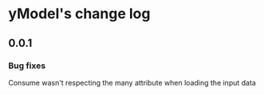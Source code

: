 # yModel's change log
## 0.0.1
### Bug fixes
Consume wasn't respecting the many attribute when loading the input data